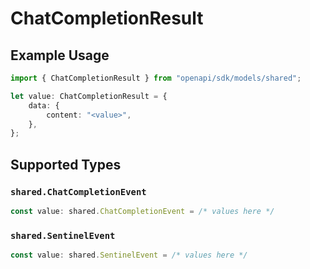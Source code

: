# ChatCompletionResult

## Example Usage

```typescript
import { ChatCompletionResult } from "openapi/sdk/models/shared";

let value: ChatCompletionResult = {
    data: {
        content: "<value>",
    },
};
```

## Supported Types

### `shared.ChatCompletionEvent`

```typescript
const value: shared.ChatCompletionEvent = /* values here */
```

### `shared.SentinelEvent`

```typescript
const value: shared.SentinelEvent = /* values here */
```

